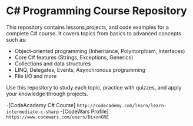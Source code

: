 
# C# Programming Course Repository

This repository contains lessons,projects, and code examples for a complete C# course. It covers topics from basics to advanced concepts such as:

- Object-oriented programming (Inheritance, Polymorphism, Interfaces)
- Core C# features (Strings, Exceptions, Generics)
- Collections and data structures
- LINQ, Delegates, Events, Asynchronous programming
- File I/O and more

Use this repository to study each topic, practice with quizzes, and apply your knowledge through projects.

-[CodeAcademy C# Course] ```http://codecademy.com/learn/learn-intermediate-c-sharp```
-[CodeWars Profile] ``` https://www.codewars.com/users/DixonGRE```

